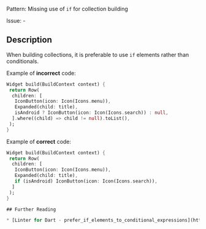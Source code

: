 Pattern: Missing use of `if` for collection building

Issue: -

## Description

When building collections, it is preferable to use `if` elements rather than
conditionals.

Example of **incorrect** code:
```dart
Widget build(BuildContext context) {
 return Row(
  children: [
   IconButton(icon: Icon(Icons.menu)),
   Expanded(child: title),
   isAndroid ? IconButton(icon: Icon(Icons.search)) : null,
  ].where((child) => child != null).toList(),
 );
}
```

Example of **correct** code:
```dart
Widget build(BuildContext context) {
 return Row(
  children: [
   IconButton(icon: Icon(Icons.menu)),
   Expanded(child: title),
   if (isAndroid) IconButton(icon: Icon(Icons.search)),
  ]
 );
}

## Further Reading

* [Linter for Dart - prefer_if_elements_to_conditional_expressions](https://dart-lang.github.io/linter/lints/prefer_if_elements_to_conditional_expressions.html)